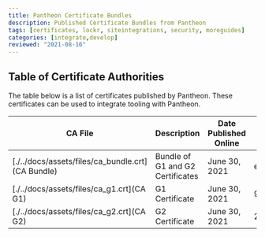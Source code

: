 ```yaml
---
title: Pantheon Certificate Bundles
description: Published Certificate Bundles from Pantheon
tags: [certificates, lockr, siteintegrations, security, moreguides]
categories: [integrate,develop]
reviewed: "2021-08-16"
---
```


## Table of Certificate Authorities

The table below is a list of certificates published by Pantheon.  These certificates can be used to integrate tooling with Pantheon.


| CA File                                           | Description                      | Date Published Online | sha256sum                                                        |
|---------------------------------------------------|----------------------------------|-----------------------|------------------------------------------------------------------|
| [./../docs/assets/files/ca_bundle.crt](CA Bundle) | Bundle of G1 and G2 Certificates | June 30, 2021         | ee8a56ff116977d038ecabe5e9ad2cc00ba93320faa999cd31d413697f23ea9b |
| [./../docs/assets/files/ca_g1.crt](CA G1)         | G1 Certificate                   | June 30, 2021         | 9cf67a23b0f0593f41533eb1849adeb4cc7a6a180edacf9c00cd9ef50439273b |
| [./../docs/assets/files/ca_g2.crt](CA G2)         | G2 Certificate                   | June 30, 2021         | 26c2cb916a51d3e8052bf9945fe268c7d3fbfb1a39a30d222c2400a2706b967c |